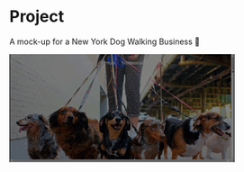 # Project
A mock-up for a New York Dog Walking Business  🐾


![Dog Walking Business Demo](./dog-walking-business.GIF)


